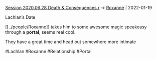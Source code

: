 [Session 2020.06.28 Death & Consequences r](TheWik-main/sessions/notes_matteo_brianedit/Session%202020.06.28%20Death%20&%20Consequences%20r.md) -> [Roxanne](../people/Roxanne.md) | 2022-01-19

Lachlan’s Date

[[../people/Roxanne]] takes him to some awesome magic speakeasy through a **portal**, seems real cool.

They have a great time and head out somewhere more intimate

#Lachlan #Roxanne #Relationship #Portal

